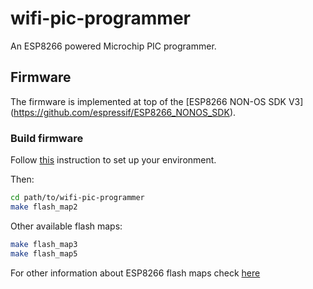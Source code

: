# wifi-pic-programmer

An ESP8266 powered Microchip PIC programmer.


## Firmware

The firmware is implemented at top of the [ESP8266 NON-OS SDK V3]
(https://github.com/espressif/ESP8266_NONOS_SDK).

### Build firmware

Follow [this](https://github.com/easyqiot/esp-env) instruction to set up your 
environment.

Then:

```bash
cd path/to/wifi-pic-programmer
make flash_map2 
```

Other available flash maps:

```bash
make flash_map3 
make flash_map5 
```

For other information about ESP8266 flash maps check
[here](https://github.com/espressif/esptool#flash-modes)


